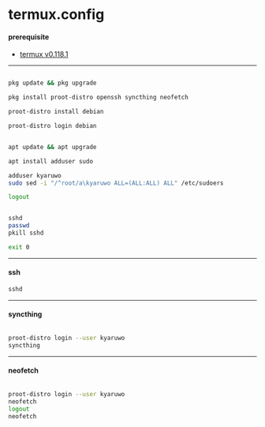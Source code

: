 # termux.config

#### prerequisite

- [termux v0.118.1](https://github.com/termux/termux-app/releases/download/v0.118.1/termux-app_v0.118.1+github-debug_universal.apk)

---

```bash

pkg update && pkg upgrade

pkg install proot-distro openssh syncthing neofetch

proot-distro install debian

```

```bash
proot-distro login debian
```

```bash

apt update && apt upgrade

apt install adduser sudo

adduser kyaruwo
sudo sed -i "/^root/a\kyaruwo ALL=(ALL:ALL) ALL" /etc/sudoers

logout

```

```bash

sshd
passwd
pkill sshd

exit 0

```

---

#### ssh

```bash
sshd
```

---

#### syncthing

```bash

proot-distro login --user kyaruwo
syncthing

```

---

#### neofetch

```bash

proot-distro login --user kyaruwo
neofetch
logout
neofetch

```
